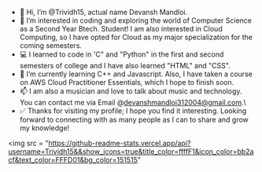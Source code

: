- 👋 Hi, I’m @Trividh15, actual name Devansh Mandloi.
- 👀 I’m interested in coding and exploring the world of Computer Science as a Second Year Btech. Student! I am also interested in Cloud Computing, so I have opted for Cloud as my major specialization for the coming semesters.
- 💻 I learned to code in 'C" and "Python" in the first and second semesters of college and I have also learned "HTML" and "CSS".
- 🌱 I’m currently learning C++ and Javascript. Also, I have taken a course on AWS Cloud Practitioner Essentials, which I hope to finish soon.
- 📫 I am also a musician and love to talk about music and technology. You can contact me via Email @devanshmandloi312004@gmail.com.\
- ✅ Thanks for visiting my profile; I hope you find it interesting. Looking forward to connecting with as many people as I can to share and grow my knowledge!

<img src = "https://github-readme-stats.vercel.app/api?username=Trividh15&&show_icons=true&title_color=ffffF1&icon_color=bb2acf&text_color=FFFD01&bg_color=151515"

<!---
Trividh15/Trividh15 is a ✨ special ✨ repository because its `README.md` (this file) appears on your GitHub profile.
You can click the Preview link to take a look at your changes.
--->
